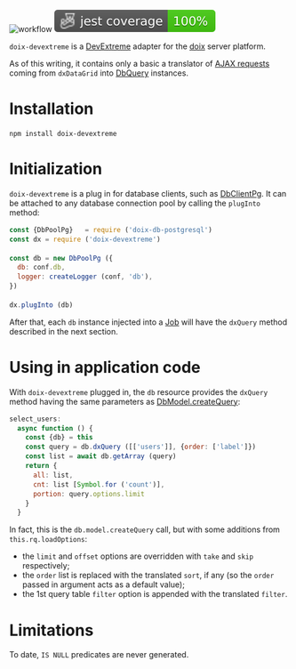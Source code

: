 ![workflow](https://github.com/do-/node-doix-devextreme/actions/workflows/main.yml/badge.svg)
![Jest coverage](./badges/coverage-jest%20coverage.svg)

`doix-devextreme` is a [DevExtreme](https://www.devexpress.com) adapter for the [doix](https://github.com/do-/node-doix) server platform.

As of this writing, it contains only a basic a translator of [AJAX requests](https://js.devexpress.com/jQuery/Documentation/ApiReference/Data_Layer/CustomStore/LoadOptions/) coming from `dxDataGrid` into [DbQuery](https://github.com/do-/node-doix-db/wiki/DbQuery) instances.

# Installation
```
npm install doix-devextreme
```

# Initialization
`doix-devextreme` is a plug in for database clients, such as [DbClientPg](https://github.com/do-/node-doix-db-postgresql/wiki/DbClientPg). It can be attached to any database connection pool by calling the `plugInto` method:

```js
const {DbPoolPg}   = require ('doix-db-postgresql')
const dx = require ('doix-devextreme')

const db = new DbPoolPg ({
  db: conf.db,
  logger: createLogger (conf, 'db'),
})

dx.plugInto (db)
```

After that, each `db` instance injected into a [Job](https://github.com/do-/node-doix/wiki/Job) will have the `dxQuery` method described in the next section.

# Using in application code
With `doix-devextreme` plugged in, the `db` resource provides the `dxQuery` method having the same parameters as [DbModel.createQuery](https://github.com/do-/node-doix-db/wiki/DbModel#createquery):

```js
select_users:    
  async function () {
    const {db} = this
    const query = db.dxQuery ([['users']], {order: ['label']})
    const list = await db.getArray (query)
    return {
      all: list, 
      cnt: list [Symbol.for ('count')], 
      portion: query.options.limit
    }
  }
```

In fact, this is the `db.model.createQuery` call, but with some additions from `this.rq.loadOptions`:
* the `limit` and `offset` options are overridden with `take` and `skip` respectively;
* the `order` list is replaced with the translated `sort`, if any (so the `order` passed in argument acts as a default value);
* the 1st query table `filter` option is appended with the translated `filter`.

# Limitations

To date, `IS NULL` predicates are never generated.